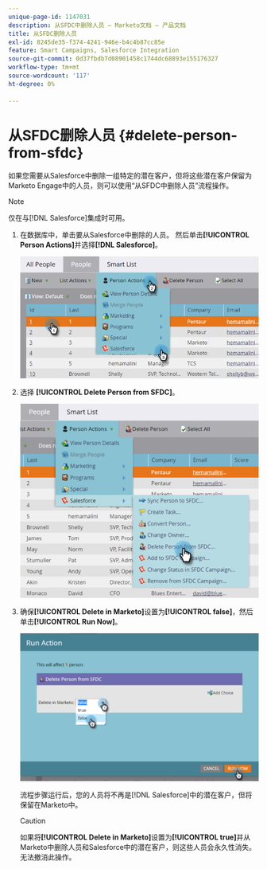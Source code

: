 ```yaml
---
unique-page-id: 1147031
description: 从SFDC中删除人员 — Marketo文档 — 产品文档
title: 从SFDC删除人员
exl-id: 8245de35-f374-4241-946e-b4c4b87cc85e
feature: Smart Campaigns, Salesforce Integration
source-git-commit: 0d37fbdb7d08901458c1744dc68893e155176327
workflow-type: tm+mt
source-wordcount: '117'
ht-degree: 0%

---
```


# 从SFDC删除人员 {#delete-person-from-sfdc}

如果您需要从Salesforce中删除一组特定的潜在客户，但将这些潜在客户保留为Marketo Engage中的人员，则可以使用“从SFDC中删除人员”流程操作。

>[!NOTE]
>
>仅在与[!DNL Salesforce]集成时可用。

1. 在数据库中，单击要从Salesforce中删除的人员。 然后单击&#x200B;**[!UICONTROL Person Actions]**&#x200B;并选择&#x200B;**[!DNL Salesforce]**。

   ![](assets/delete-person-from-sfdc-1.png)

1. 选择 **[!UICONTROL Delete Person from SFDC]**。

   ![](assets/delete-person-from-sfdc-2.png)

1. 确保&#x200B;**[!UICONTROL Delete in Marketo]**&#x200B;设置为&#x200B;**[!UICONTROL false]**，然后单击&#x200B;**[!UICONTROL Run Now]**。

   ![](assets/delete-person-from-sfdc-3.png)

   流程步骤运行后，您的人员将不再是[!DNL Salesforce]中的潜在客户，但将保留在Marketo中。

   >[!CAUTION]
   >
   >如果将&#x200B;**[!UICONTROL Delete in Marketo]**&#x200B;设置为&#x200B;**[!UICONTROL true]**&#x200B;并从Marketo中删除人员和Salesforce中的潜在客户，则这些人员会永久性消失。 无法撤消此操作。
